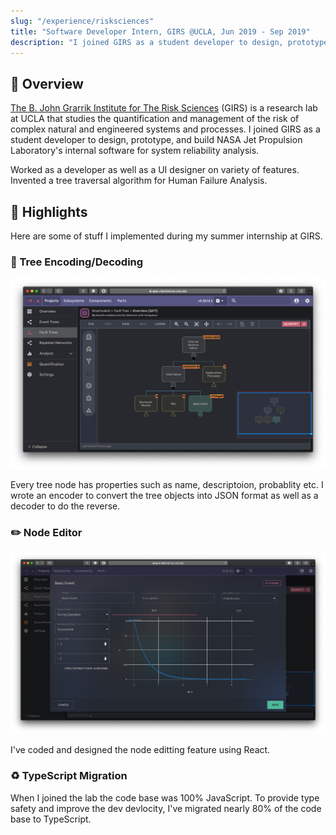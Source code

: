 ```yaml
---
slug: "/experience/risksciences"
title: "Software Developer Intern, GIRS @UCLA, Jun 2019 - Sep 2019"
description: "I joined GIRS as a student developer to design, prototype, and build NASA JPL's internal software for system reliability analysis."
---
```


## 👀 Overview

[The B. John Grarrik Institute for The Risk Sciences](https://www.risksciences.ucla.edu/) (GIRS) is a research lab at UCLA that studies the quantification and management of the risk of complex natural and engineered systems and processes. I joined GIRS as a student developer to design, prototype, and build NASA Jet Propulsion Laboratory's internal software for system reliability analysis.

Worked as a developer as well as a UI designer on variety of features. Invented a tree traversal algorithm for Human Failure Analysis.

## 🌟 Highlights

Here are some of stuff I implemented during my summer internship at GIRS.

### 🌲 Tree Encoding/Decoding

![tree](../../images/risksciences-tree.png)

Every tree node has properties such as name, descriptoion, probablity etc. I wrote an encoder to convert the tree objects into JSON format as well as a decoder to do the reverse.

### ✏️ Node Editor

![editor](../../images/risksciences-editor.png)

I've coded and designed the node editting feature using React.

### ♻️ TypeScript Migration

When I joined the lab the code base was 100% JavaScript. To provide type safety and improve the dev devlocity, I've migrated nearly 80% of the code base to TypeScript.

